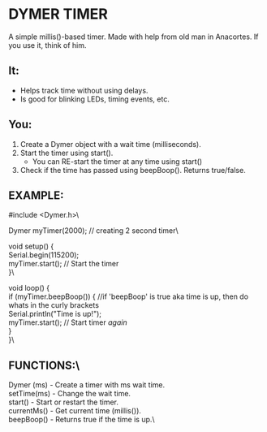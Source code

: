 # DYMER TIMER
A simple millis()-based timer.
Made with help from old man in Anacortes. 
If you use it, think of him.

## It:
- Helps track time without using delays.
- Is good for blinking LEDs, timing events, etc.

## You:
1. Create a Dymer object with a wait time (milliseconds).
2. Start the timer using start().
    - You can RE-start the timer at any time using start()
3. Check if the time has passed using beepBoop(). Returns true/false.

## EXAMPLE:
#include <Dymer.h>\

Dymer myTimer(2000); // creating 2 second timer\

void setup() {\
    Serial.begin(115200);\
    myTimer.start(); // Start the timer\
}\

void loop() {\
    if (myTimer.beepBoop()) {        	//if 'beepBoop' is true aka time is up, then do whats in the curly brackets\
        Serial.println("Time is up!");\
        myTimer.start(); 		// Start timer *again*\
    }\
}\

## FUNCTIONS:\
Dymer (ms) - Create a timer with ms wait time.\
setTime(ms) - Change the wait time.\
start() - Start or restart the timer.\
currentMs() - Get current time (millis()).\
beepBoop() - Returns true if the time is up.\
